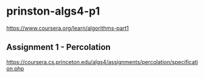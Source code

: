 # prinston-algs4-p1
https://www.coursera.org/learn/algorithms-part1

## Assignment 1 - Percolation
https://coursera.cs.princeton.edu/algs4/assignments/percolation/specification.php


